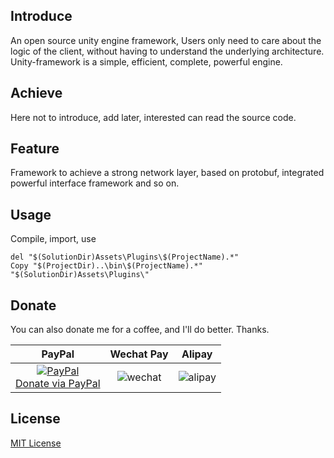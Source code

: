 ## Introduce

An open source unity engine framework, Users only need to care about the logic of the client,
without having to understand the underlying architecture. Unity-framework is a simple, efficient, 
complete, powerful engine.

## Achieve

Here not to introduce, add later, interested can read the source code.

## Feature

Framework to achieve a strong network layer, based on protobuf, integrated powerful interface framework and so on.

## Usage

Compile, import, use

```
del "$(SolutionDir)Assets\Plugins\$(ProjectName).*"
Copy "$(ProjectDir)..\bin\$(ProjectName).*" "$(SolutionDir)Assets\Plugins\"
```

## Donate

You can also donate me for a coffee, and I'll do better. Thanks.

|                                   PayPal                                    |                                 Wechat Pay                                  |                                   Alipay                                    |
|:---------------------------------------------------------------------------:|:---------------------------------------------------------------------------:|:---------------------------------------------------------------------------:|
| [![PayPal](https://www.paypalobjects.com/webstatic/paypalme/images/pp_logo_small.png)<br>Donate via PayPal ](https://www.paypal.me/abaojin) | ![wechat](/unity-framework/media/weixin.png) | ![alipay](/unity-framework/media/zhifubao.png) |

## License
[MIT License](https://hellowod.github.io/unity-framework/LICENSE.md)
